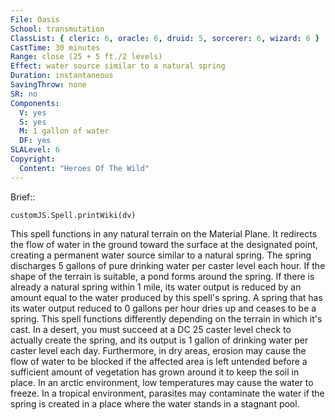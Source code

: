 ```yaml
---
File: Oasis
School: transmutation
ClassList: { cleric: 6, oracle: 6, druid: 5, sorcerer: 6, wizard: 6 }
CastTime: 30 minutes
Range: close (25 + 5 ft./2 levels)
Effect: water source similar to a natural spring
Duration: instantaneous
SavingThrow: none
SR: no
Components:
  V: yes
  S: yes
  M: 1 gallon of water
  DF: yes
SLALevel: 6
Copyright:
  Content: "Heroes Of The Wild"
---
```

Brief:: 

```dataviewjs
customJS.Spell.printWiki(dv)
```

This spell functions in any natural terrain on the Material Plane. It redirects the flow of water in the ground toward the surface at the designated point, creating a permanent water source similar to a natural spring. The spring discharges 5 gallons of pure drinking water per caster level each hour. If the shape of the terrain is suitable, a pond forms around the spring. If there is already a natural spring within 1 mile, its water output is reduced by an amount equal to the water produced by this spell's spring. A spring that has its water output reduced to 0 gallons per hour dries up and ceases to be a spring.  This spell functions differently depending on the terrain in which it's cast. In a desert, you must succeed at a DC 25 caster level check to actually create the spring, and its output is 1 gallon of drinking water per caster level each day. Furthermore, in dry areas, erosion may cause the flow of water to be blocked if the affected area is left untended before a sufficient amount of vegetation has grown around it to keep the soil in place. In an arctic environment, low temperatures may cause the water to freeze. In a tropical environment, parasites may contaminate the water if the spring is created in a place where the water stands in a stagnant pool.
